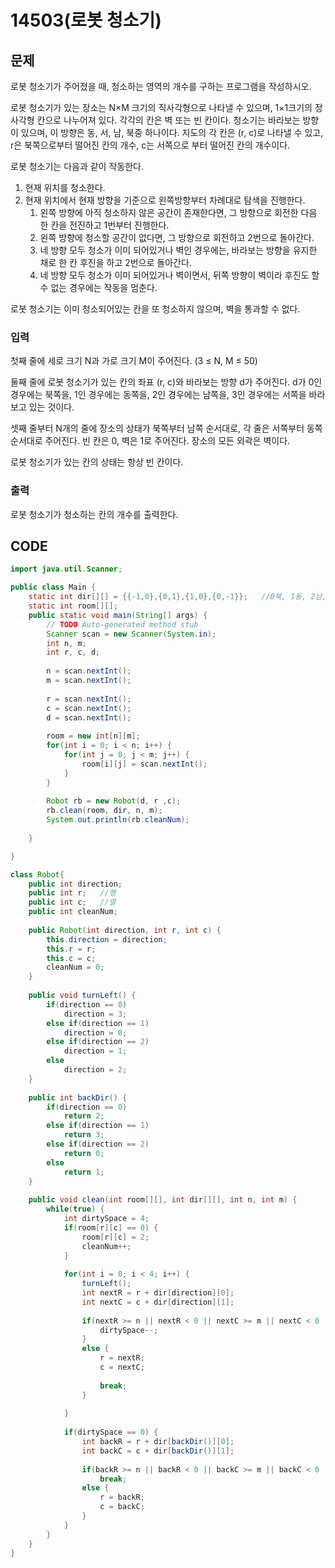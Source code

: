 # 14503\(로봇 청소기\)

## 문제

로봇 청소기가 주어졌을 때, 청소하는 영역의 개수를 구하는 프로그램을 작성하시오.

로봇 청소기가 있는 장소는 N×M 크기의 직사각형으로 나타낼 수 있으며, 1×1크기의 정사각형 칸으로 나누어져 있다. 각각의 칸은 벽 또는 빈 칸이다. 청소기는 바라보는 방향이 있으며, 이 방향은 동, 서, 남, 북중 하나이다. 지도의 각 칸은 \(r, c\)로 나타낼 수 있고, r은 북쪽으로부터 떨어진 칸의 개수, c는 서쪽으로 부터 떨어진 칸의 개수이다.

로봇 청소기는 다음과 같이 작동한다.

1. 현재 위치를 청소한다.
2. 현재 위치에서 현재 방향을 기준으로 왼쪽방향부터 차례대로 탐색을 진행한다.
   1. 왼쪽 방향에 아직 청소하지 않은 공간이 존재한다면, 그 방향으로 회전한 다음 한 칸을 전진하고 1번부터 진행한다.
   2. 왼쪽 방향에 청소할 공간이 없다면, 그 방향으로 회전하고 2번으로 돌아간다.
   3. 네 방향 모두 청소가 이미 되어있거나 벽인 경우에는, 바라보는 방향을 유지한 채로 한 칸 후진을 하고 2번으로 돌아간다.
   4. 네 방향 모두 청소가 이미 되어있거나 벽이면서, 뒤쪽 방향이 벽이라 후진도 할 수 없는 경우에는 작동을 멈춘다.

로봇 청소기는 이미 청소되어있는 칸을 또 청소하지 않으며, 벽을 통과할 수 없다.

### 입력

첫째 줄에 세로 크기 N과 가로 크기 M이 주어진다. \(3 ≤ N, M ≤ 50\)

둘째 줄에 로봇 청소기가 있는 칸의 좌표 \(r, c\)와 바라보는 방향 d가 주어진다. d가 0인 경우에는 북쪽을, 1인 경우에는 동쪽을, 2인 경우에는 남쪽을, 3인 경우에는 서쪽을 바라보고 있는 것이다.

셋째 줄부터 N개의 줄에 장소의 상태가 북쪽부터 남쪽 순서대로, 각 줄은 서쪽부터 동쪽 순서대로 주어진다. 빈 칸은 0, 벽은 1로 주어진다. 장소의 모든 외곽은 벽이다.

로봇 청소기가 있는 칸의 상태는 항상 빈 칸이다.

### 출력

로봇 청소기가 청소하는 칸의 개수를 출력한다.

## CODE

```java
import java.util.Scanner;

public class Main {
	static int dir[][] = {{-1,0},{0,1},{1,0},{0,-1}};	//0북, 1동, 2남, 3서
	static int room[][];
	public static void main(String[] args) {
		// TODO Auto-generated method stub
		Scanner scan = new Scanner(System.in);
		int n, m;
		int r, c, d;
		
		n = scan.nextInt();
		m = scan.nextInt();
		
		r = scan.nextInt();
		c = scan.nextInt();
		d = scan.nextInt();
		
		room = new int[n][m];
		for(int i = 0; i < n; i++) {
			for(int j = 0; j < m; j++) {
				room[i][j] = scan.nextInt();
			}
		}
		
		Robot rb = new Robot(d, r ,c);
		rb.clean(room, dir, n, m);
		System.out.println(rb.cleanNum);
				
	}

}

class Robot{
	public int direction;
	public int r;	//행
	public int c;	//열
	public int cleanNum;
	
	public Robot(int direction, int r, int c) {
		this.direction = direction;
		this.r = r;
		this.c = c;
		cleanNum = 0;
	}
	
	public void turnLeft() {
		if(direction == 0)
			direction = 3;
		else if(direction == 1)
			direction = 0;
		else if(direction == 2)
			direction = 1;
		else
			direction = 2;
	}
	
	public int backDir() {
		if(direction == 0)
			return 2;
		else if(direction == 1)
			return 3;
		else if(direction == 2)
			return 0;
		else
			return 1;
	}
	
	public void clean(int room[][], int dir[][], int n, int m) {
		while(true) {
			int dirtySpace = 4;
			if(room[r][c] == 0) {
				room[r][c] = 2;
				cleanNum++;
			}
			
			for(int i = 0; i < 4; i++) {
				turnLeft();
				int nextR = r + dir[direction][0];
				int nextC = c + dir[direction][1];
				
				if(nextR >= n || nextR < 0 || nextC >= m || nextC < 0 || room[nextR][nextC] != 0) {
					dirtySpace--;
				}
				else {
					r = nextR;
					c = nextC;
					
					break;
				}
				
			}
			
			if(dirtySpace == 0) {
				int backR = r + dir[backDir()][0];
				int backC = c + dir[backDir()][1];
				
				if(backR >= n || backR < 0 || backC >= m || backC < 0 || room[backR][backC] == 1)
					break;
				else {
					r = backR;
					c = backC;
				}
			}
		}
	}
}
```

